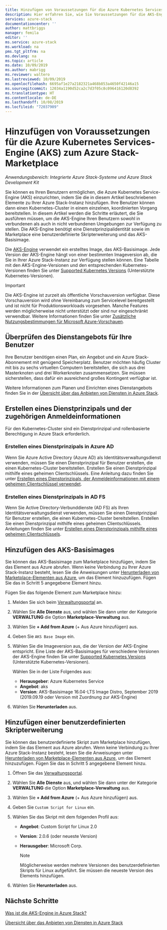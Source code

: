 ```yaml
---
title: Hinzufügen von Voraussetzungen für die Azure Kubernetes Services-Engine (AKS) zum Azure Stack-Marketplace | Microsoft-Dokumentation
description: Hier erfahren Sie, wie Sie Voraussetzungen für die AKS-Engine zum Azure Stack-Marketplace hinzufügen.
services: azure-stack
documentationcenter: ''
author: mattbriggs
manager: femila
editor: ''
ms.service: azure-stack
ms.workload: na
pms.tgt_pltfrm: na
ms.devlang: na
ms.topic: article
ms.date: 10/09/2019
ms.author: mabrigg
ms.reviewer: waltero
ms.lastreviewed: 10/09/2019
ms.openlocfilehash: 6695af1e27a2182321a468b853a4650f42146a15
ms.sourcegitcommit: 12034a1190d52ca2c7d3f05c8c096416120d8392
ms.translationtype: HT
ms.contentlocale: de-DE
ms.lasthandoff: 10/08/2019
ms.locfileid: "72037909"
---
```

# <a name="add-the-azure-kubernetes-services-aks-engine-prerequisites-to-the-azure-stack-marketplace"></a>Hinzufügen von Voraussetzungen für die Azure Kubernetes Services-Engine (AKS) zum Azure Stack-Marketplace

*Anwendungsbereich: Integrierte Azure Stack-Systeme und Azure Stack Development Kit*

Sie können es Ihren Benutzern ermöglichen, die Azure Kubernetes Service-Engine (AKS) einzurichten, indem Sie die in diesem Artikel beschriebenen Elemente zu Ihrer Azure Stack-Instanz hinzufügen. Ihre Benutzer können dann einen Kubernetes-Cluster in einem einzelnen, koordinierten Vorgang bereitstellen. In diesem Artikel werden die Schritte erläutert, die Sie ausführen müssen, um die AKS-Engine Ihren Benutzern sowohl in verbundenen als auch in nicht verbundenen Umgebungen zur Verfügung zu stellen. Die AKS-Engine benötigt eine Dienstprinzipalidentität sowie im Marketplace eine benutzerdefinierte Skripterweiterung und das AKS-Basisimage.

Die [AKS-Engine](https://github.com/Azure/aks-engine) verwendet ein erstelltes Image, das AKS-Basisimage. Jede Version der AKS-Engine hängt von einer bestimmten Imageversion ab, die Sie in Ihrer Azure Stack-Instanz zur Verfügung stellen können. Eine Tabelle mit den AKS-Engine-Versionen und den entsprechenden Kubernetes-Versionen finden Sie unter [Supported Kubernetes Versions](https://github.com/Azure/aks-engine/blob/master/docs/topics/azure-stack.md#supported-kubernetes-versions) (Unterstützte Kubernetes-Versionen).

> [!IMPORTANT]
> Die AKS-Engine ist zurzeit als öffentliche Vorschauversion verfügbar.
> Diese Vorschauversion wird ohne Vereinbarung zum Servicelevel bereitgestellt und ist nicht für Produktionsworkloads vorgesehen. Manche Features werden möglicherweise nicht unterstützt oder sind nur eingeschränkt verwendbar. Weitere Informationen finden Sie unter [Zusätzliche Nutzungsbestimmungen für Microsoft Azure-Vorschauen](https://azure.microsoft.com/support/legal/preview-supplemental-terms/).

## <a name="check-your-users-service-offering"></a>Überprüfen des Dienstangebots für Ihre Benutzer

Ihre Benutzer benötigen einen Plan, ein Angebot und ein Azure Stack-Abonnement mit genügend Speicherplatz. Benutzer möchten häufig Cluster mit bis zu sechs virtuellen Computern bereitstellen, die sich aus drei Masterknoten und drei Workerknoten zusammensetzen. Sie müssen sicherstellen, dass dafür ein ausreichend großes Kontingent verfügbar ist.

Weitere Informationen zum Planen und Einrichten eines Dienstangebots finden Sie in der [Übersicht über das Anbieten von Diensten in Azure Stack](azure-stack-offer-services-overview.md).

## <a name="create-a-service-principal-and-credentials"></a>Erstellen eines Dienstprinzipals und der zugehörigen Anmeldeinformationen

Für den Kubernetes-Cluster sind ein Dienstprinzipal und rollenbasierte Berechtigung in Azure Stack erforderlich.

### <a name="create-an-spn-in-azure-ad"></a>Erstellen eines Dienstprinzipals in Azure AD

Wenn Sie Azure Active Directory (Azure AD) als Identitätsverwaltungsdienst verwenden, müssen Sie einen Dienstprinzipal für Benutzer erstellen, die einen Kubernetes-Cluster bereitstellen. Erstellen Sie einen Dienstprinzipal mithilfe eines geheimen Clientschlüssels. Eine Anleitung dazu finden Sie unter [Erstellen eines Dienstprinzipals, der Anmeldeinformationen mit einem geheimen Clientschlüssel verwendet](azure-stack-create-service-principals.md#create-a-service-principal-that-uses-a-client-secret-credential).

### <a name="create-an-spn-in-ad-fs"></a>Erstellen eines Dienstprinzipals in AD FS

Wenn Sie Active Directory-Verbunddienste (AD FS) als Ihren Identitätsverwaltungsdienst verwenden, müssen Sie einen Dienstprinzipal für Benutzer erstellen, die einen Kubernetes-Cluster bereitstellen. Erstellen Sie einen Dienstprinzipal mithilfe eines geheimen Clientschlüssels. Anleitungen finden Sie unter [Erstellen eines Dienstprinzipals mithilfe eines geheimen Clientschlüssels](azure-stack-create-service-principals.md#create-a-service-principal-that-uses-client-secret-credentials).

## <a name="add-the-aks-base-image"></a>Hinzufügen des AKS-Basisimages

Sie können das AKS-Basisimage zum Marketplace hinzufügen, indem Sie das Element aus Azure abrufen. Wenn keine Verbindung zu Ihrer Azure Stack-Instanz besteht, lesen Sie die Anweisungen unter [Herunterladen von Marketplace-Elementen aus Azure](https://docs.microsoft.com/azure-stack/operator/azure-stack-download-azure-marketplace-item?view=azs-1908#disconnected-or-a-partially-connected-scenario), um das Element hinzuzufügen. Fügen Sie das in Schritt 5 angegebene Element hinzu.

Fügen Sie das folgende Element zum Marketplace hinzu:

1. Melden Sie sich beim [Verwaltungsportal](https://adminportal.local.azurestack.external) an.

1. Wählen Sie **Alle Dienste** aus, und wählen Sie dann unter der Kategorie **VERWALTUNG** die Option **Marketplace-Verwaltung** aus.

1. Wählen Sie **+ Add from Azure** (+ Aus Azure hinzufügen) aus.

1. Geben Sie `AKS Base Image` ein.

1. Wählen Sie die Imageversion aus, die der Version der AKS-Engine entspricht. Eine Liste der AKS-Basisimages für verschiedene Versionen der AKS-Engine finden Sie unter [Supported Kubernetes Versions](https://github.com/Azure/aks-engine/blob/master/docs/topics/azure-stack.md#supported-kubernetes-versions) (Unterstützte Kubernetes-Versionen). 

    Wählen Sie in der Liste Folgendes aus:
    - **Herausgeber**: Azure Kubernetes Service
    - **Angebot**: aks
    - **Version**: AKS-Basisimage 16.04-LTS Image Distro, September 2019 (2019.09.19 oder Version mit Zuordnung zur AKS-Engine)

1. Wählen Sie **Herunterladen** aus.

## <a name="add-a-custom-script-extension"></a>Hinzufügen einer benutzerdefinierten Skripterweiterung

Sie können das benutzerdefinierte Skript zum Marketplace hinzufügen, indem Sie das Element aus Azure abrufen. Wenn keine Verbindung zu Ihrer Azure Stack-Instanz besteht, lesen Sie die Anweisungen unter [Herunterladen von Marketplace-Elementen aus Azure](https://docs.microsoft.com/azure-stack/operator/azure-stack-download-azure-marketplace-item?view=azs-1908#disconnected-or-a-partially-connected-scenario), um das Element hinzuzufügen.  Fügen Sie das in Schritt 5 angegebene Element hinzu.

1. Öffnen Sie das [Verwaltungsportal](https://adminportal.local.azurestack.external).

1. Wählen Sie **Alle Dienste** aus, und wählen Sie dann unter der Kategorie **VERWALTUNG** die Option **Marketplace-Verwaltung** aus.

1. Wählen Sie **+ Add from Azure** (+ Aus Azure hinzufügen) aus.

1. Geben Sie `Custom Script for Linux` ein.

1. Wählen Sie das Skript mit dem folgenden Profil aus:
   - **Angebot**: Custom Script for Linux 2.0
   - **Version**: 2.0.6 (oder neueste Version)
   - **Herausgeber**: Microsoft Corp.

     > [!Note]  
     > Möglicherweise werden mehrere Versionen des benutzerdefinierten Skripts für Linux aufgeführt. Sie müssen die neueste Version des Elements hinzufügen.

1. Wählen Sie **Herunterladen** aus.

## <a name="next-steps"></a>Nächste Schritte

[Was ist die AKS-Engine in Azure Stack?](../user/azure-stack-kubernetes-aks-engine-overview.md)

[Übersicht über das Anbieten von Diensten in Azure Stack](azure-stack-offer-services-overview.md)
